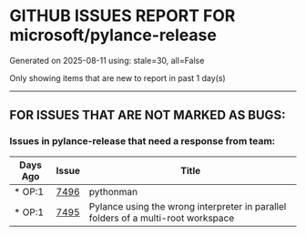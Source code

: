 
# GITHUB ISSUES REPORT FOR microsoft/pylance-release


Generated on 2025-08-11 using: stale=30, all=False


Only showing items that are new to report in past 1 day(s)


---

## FOR ISSUES THAT ARE NOT MARKED AS BUGS:


### Issues in pylance-release that need a response from team:

| Days Ago | Issue | Title |
| --- | --- | --- |
 | \* OP:1  |[7496](https://github.com/microsoft/pylance-release/issues/7496 "pythonman")  |pythonman |
 | \* OP:1  |[7495](https://github.com/microsoft/pylance-release/issues/7495 "Pylance using the wrong interpreter in parallel folders of a multi-root workspace")  |Pylance using the wrong interpreter in parallel folders of a multi-root workspace |





















